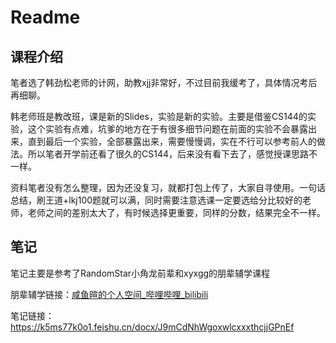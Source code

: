 # Readme

## 课程介绍

笔者选了韩劲松老师的计网，助教xjj非常好，不过目前我缓考了，具体情况考后再细聊。

韩老师班是教改班，课是新的Slides，实验是新的实验。主要是借鉴CS144的实验，这个实验有点难，坑爹的地方在于有很多细节问题在前面的实验不会暴露出来，直到最后一个实验，全部暴露出来，需要慢慢调，实在不行可以参考前人的做法。所以笔者开学前还看了很久的CS144，后来没有看下去了，感觉授课思路不一样。

资料笔者没有怎么整理，因为还没复习，就都打包上传了，大家自寻使用。一句话总结，刷王道+lkj100题就可以满，同时需要注意选课一定要选给分比较好的老师，老师之间的差别太大了，有时候选择更重要，同样的分数，结果完全不一样。

## 笔记

笔记主要是参考了RandomStar小角龙前辈和xyxgg的朋辈辅学课程

朋辈辅学链接：[咸鱼暄的个人空间_哔哩哔哩_bilibili](https://space.bilibili.com/18777618/channel/collectiondetail?sid=288319)

笔记链接：https://k5ms77k0o1.feishu.cn/docx/J9mCdNhWgoxwlcxxxthcjjGPnEf